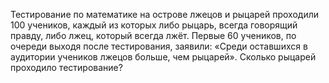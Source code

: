 Тестирование по математике на острове лжецов и рыцарей проходили 100 учеников, каждый из которых либо рыцарь, всегда говорящий правду, либо лжец, который всегда лжёт. Первые 60 учеников, по очереди выходя после тестирования, заявили: «Среди оставшихся в аудитории учеников лжецов больше, чем рыцарей». Сколько рыцарей проходило тестирование?